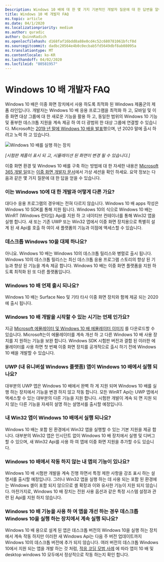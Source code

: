 ```yaml
---
Description: Windows 10 배에 대 한 몇 가지 기본적인 개발자 질문에 대 한 답변을 알아보세요.
title: Windows 10 배 개발자 FAQ
ms.topic: article
ms.date: 04/1/2020
ms.localizationpriority: medium
ms.author: quradic
author: QuinnRadich
ms.openlocfilehash: d168faf16bdd8a88e0cd4c52c680781061bfcf0d
ms.sourcegitcommit: dadbc20564e4b0c0ecbab5fd5649dbf8ab08095a
ms.translationtype: MT
ms.contentlocale: ko-KR
ms.lasthandoff: 04/02/2020
ms.locfileid: "80581957"
---
```

# <a name="windows-10x-developer-faq"></a>Windows 10 배 개발자 FAQ

Windows 10 배은 이중 화면 장치에서 사용 하도록 최적화 된 Windows 제품군의 제품 라인입니다. 개발자는 Windows 10 배 응용 프로그램을 최적화 하 고, 모바일 및 이중 화면 대상 그룹에 대 한 새로운 기능을 활용 하 고, 동일한 범위의 Windows 10 기능 및 풍부한 데스크톱 지원을 계속 제공 하 여 더 광범위 한 대상 그룹에 연결할 수 있습니다. Microsoft는 [2019 년 말에 Windows 10 배을 발표](https://blogs.windows.com/windowsexperience/2019/10/02/introducing-windows-10x-enabling-dual-screen-pcs-in-2020/#6qxkItE2XMPu24uw.97)했으며, 년 2020 말에 출시 하려고 노력 하 고 있습니다.

![Windows 10 배를 실행 하는 장치](images/windows-10x-devices.png)
 
*[시험판 제품이 표시 되 고, 시뮬레이션 된 화면이 변경 될 수 있습니다.]*

이중 화면 환경 및 Windows 10 배를 구축 하는 방법에 대 한 자세한 내용은 [Microsoft 365 개발 일](https://developer.microsoft.com/microsoft-365/virtual-events)또는 [이중 화면 개발자 문서](https://docs.microsoft.com/dual-screen/)에서 가상 세션을 확인 하세요. 요약 정보는 다음과 같은 몇 가지 질문에 대 한 답을 얻을 수 있습니다.

### <a name="how-is-this-different-from-developing-for-windows-10"></a>이는 Windows 10에 대 한 개발과 어떻게 다른 가요?

대다수 응용 프로그램의 경우에는 전혀 다르지 않습니다. Windows 10 배 apps 작성은 Windows 10 SDK를 통해 지원 됩니다. Windows 10의 식으로 Windows 10 배는 WinRT (Windows 런타임) Api를 지원 하 고 네이티브 컨테이너를 통해 Win32 앱을 실행 합니다. 새 또는 기존 UWP 또는 Win32 앱에서 이중 화면 장치용으로 특별히 설계 된 새 Api를 호출 하 여이 새 플랫폼의 기능과 이점에 액세스할 수 있습니다.

### <a name="does-this-replace-desktop-windows-10"></a>데스크톱 Windows 10을 대체 하나요?

아니요. Windows 10 배는 Windows 10의 데스크톱 릴리스와 병렬로 출시 됩니다. Windows 10의 데스크톱 릴리스는 최신 데스크톱 응용 프로그램 스토리의 향상 된 기능과 향상 된 기능을 계속 제공 합니다. Windows 10 배는 이중 화면 플랫폼을 지원 하도록 최적화 된 또 다른 플랫폼입니다.

### <a name="when-will-windows-10x-be-released"></a>Windows 10 배 언제 출시 되나요?

Windows 10 배는 Surface Neo 및 기타 타사 이중 화면 장치와 함께 제공 되는 2020에 출시 됩니다.

### <a name="when-can-i-start-development-for-windows-10x"></a>Windows 10 배 개발을 시작할 수 있는 시기는 언제 인가요?

지금 [Microsoft 에뮬레이터 및 Windows 10 배 에뮬레이터 이미지](https://docs.microsoft.com/dual-screen/windows/get-dev-tools) 를 다운로드할 수 있습니다. Microsoft는이 에뮬레이터를 계속 개선 하 고 다른 Windows 10 배 사용 장치를 지 원하는 기능을 보완 합니다. Windows SDK 시험판 버전과 결합 된 이러한 에뮬레이터를 사용 하면 첫 번째 이중 화면 장치를 공개적으로 출시 하기 전에 Windows 10 배을 개발할 수 있습니다.

### <a name="will-my-universal-windows-platform-uwp-apps-run-on-windows-10x"></a>UWP (내 유니버설 Windows 플랫폼) 앱이 Windows 10 배에서 실행 되나요?

대부분의 UWP 앱은 Windows 10 배에서 완벽 하 게 지원 되며 Windows 10 배를 실행 하는 장치에서 기능을 변경 하지 않고 작동 합니다. 모든 WinRT Api는 UWP 앱에서 액세스할 수 있는 대부분의 다른 기능을 지원 합니다. 시험판 개발이 계속 되 면 지원 되지 않는 다른 기능을 자세히 설명 하는 설명서를 출시할 예정입니다.

### <a name="will-my-win32-apps-run-on-windows-10x"></a>내 Win32 앱이 Windows 10 배에서 실행 되나요?

Windows 10 배는 포함 된 환경에서 Win32 앱을 실행할 수 있는 기본 지원을 제공 합니다. 대부분의 Win32 앱은 인시던트 없이 Windows 10 배 장치에서 실행 및 디버그할 수 있으며, 새 Win32 Api를 사용 하 여 앱에 이중 화면 지원을 추가할 수도 있습니다.

### <a name="are-there-any-features-of-my-app-that-wont-work-on-windows-10x"></a>Windows 10 배에서 작동 하지 않는 내 앱의 기능이 있나요?

Windows 10 배 시험판 개발을 계속 진행 하면서 특정 제한 사항을 강조 표시 하는 설명서를 출시할 예정입니다. 그러나 Win32 앱을 실행 하는 데 사용 되는 포함 된 환경에는 Windows 셸이 포함 되지 않으므로 셸 확장과 이와 유사한 기능이 지원 되지 않습니다. 마찬가지로, Windows 10 배 장치는 전원 사용 옵션과 같은 특정 시스템 설정과 관련 된 Api를 지원 하지 않습니다.

### <a name="if-i-enhance-my-app-with-windows-10x-features-will-it-still-run-on-devices-running-desktop-windows-10"></a>Windows 10 배 기능을 사용 하 여 앱을 개선 하는 경우 데스크톱 Windows 10을 실행 하는 장치에서 계속 실행 되나요?

Windows 10 배 용으로 설계 된 앱은 데스크톱 버전의 Windows 10을 실행 하는 장치에서 계속 작동 하지만 이러한 새 Windows Api는 다음 주 버전 업데이트까지 Windows 10의 데스크톱 버전에 추가 되지 않습니다. 여러 버전의 데스크톱 Windows 10에서 지원 되는 앱을 개발 하는 것 처럼, [적응 코딩 모범 사례](https://docs.microsoft.com/windows/uwp/debug-test-perf/version-adaptive-code) 에 따라 앱이 10 배 및 desktop windows 10 모두에서 정상적으로 작동 하는지 확인 합니다. 
